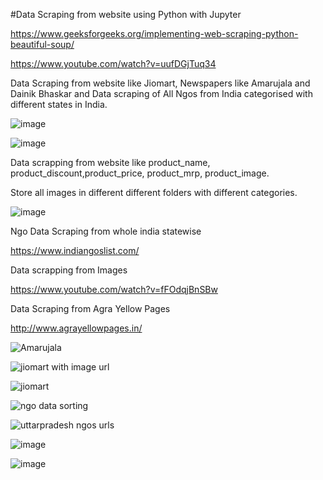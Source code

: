 #Data Scraping from website using Python with Jupyter

https://www.geeksforgeeks.org/implementing-web-scraping-python-beautiful-soup/

https://www.youtube.com/watch?v=uufDGjTuq34

Data Scraping from website like Jiomart, Newspapers like Amarujala and Dainik Bhaskar and Data scraping of All Ngos from India categorised with different states in India.

![image](https://user-images.githubusercontent.com/53929423/122325669-a2271f80-cf48-11eb-9d1e-b90ced5e4947.png)

![image](https://user-images.githubusercontent.com/53929423/122325785-d569ae80-cf48-11eb-93e6-4f9730c37105.png)

Data scrapping from website like product_name, product_discount,product_price, product_mrp, product_image. 

Store all images in different different folders with different categories.

![image](https://user-images.githubusercontent.com/53929423/122325633-93d90380-cf48-11eb-99ce-21b1e9484fa7.png)

Ngo Data Scraping from whole india statewise

https://www.indiangoslist.com/

Data scrapping from Images

https://www.youtube.com/watch?v=fFOdqjBnSBw

Data Scraping from Agra Yellow Pages

http://www.agrayellowpages.in/

![Amarujala](https://user-images.githubusercontent.com/53929423/126873519-3f0001d7-750b-4992-b6ef-c1645c803694.jpeg)

![jiomart with image url](https://user-images.githubusercontent.com/53929423/126873507-7ecb279f-3059-496d-b11f-7049d69e229e.jpeg)

![jiomart](https://user-images.githubusercontent.com/53929423/126873527-7e885627-2ad4-45e4-80be-1a7bdd94c869.jpeg)

![ngo data sorting](https://user-images.githubusercontent.com/53929423/126873537-74b2108b-b923-48b9-87f5-bc3c28f43559.jpeg)

![uttarpradesh ngos urls](https://user-images.githubusercontent.com/53929423/126873543-3c60c621-f632-46a4-a113-5580e6438d30.jpeg)

![image](https://user-images.githubusercontent.com/53929423/126873620-b922f30c-cfa8-4e29-a054-ec353f734dee.png)

![image](https://user-images.githubusercontent.com/53929423/126873597-7356e1a9-026f-4a60-b3c9-de44e97544d0.png)
